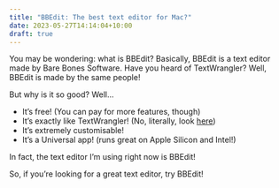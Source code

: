 ```yaml
---
title: "BBEdit: The best text editor for Mac?"
date: 2023-05-27T14:14:04+10:00
draft: true
---
```


You may be wondering: what is BBEdit? Basically, BBEdit is a text editor made by Bare Bones Software. Have you heard of TextWrangler? Well, BBEdit is made by the same people!

But why is it so good? Well...

- It’s free! (You can pay for more features, though)
- It’s exactly like TextWrangler! (No, literally, look [here](https://www.barebones.com/products/textwrangler/#familiar))
- It’s extremely customisable!
- It’s a Universal app! (runs great on Apple Silicon and Intel!)

In fact, the text editor I’m using right now is BBEdit!

So, if you’re looking for a great text editor, try BBEdit!